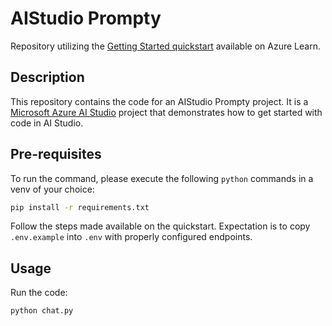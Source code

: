 # AIStudio Prompty

Repository utilizing the [Getting Started quickstart](https://learn.microsoft.com/en-us/azure/ai-studio/quickstarts/get-started-code?tabs=linux) available on Azure Learn.

## Description

This repository contains the code for an AIStudio Prompty project. It is a [Microsoft Azure AI Studio](https://azure.microsoft.com/en-us/services/machine-learning/ai-studio/) project that demonstrates how to get started with code in AI Studio.

## Pre-requisites

To run the command, please execute the following `python` commands in a venv of your choice:

```sh
pip install -r requirements.txt
```

Follow the steps made available on the quickstart. Expectation is to copy `.env.example` into `.env` with properly configured endpoints.

## Usage

Run the code:

```sh
python chat.py
```